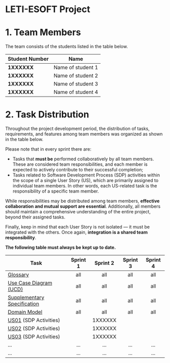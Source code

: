 # LETI-ESOFT Project

# 1. Team Members

The team consists of the students listed in the table below. 

| Student Number	 | Name |
|-----------------|----------------------------|
| **1XXXXXX**     | Name of student 1          |
| **1XXXXXX**     | Name of student 2          |
| **1XXXXXX**     | Name of student 3          |
| **1XXXXXX**     | Name of student 4          |


# 2. Task Distribution ###

Throughout the project development period, the distribution of tasks, requirements, and features among team members was organized as shown in the table below.

Please note that in every sprint there are:

- Tasks that **must be** performed collaboratively by all team members. These are considered team responsibilities, and each member is expected to actively contribute to their successful completion;
- Tasks related to Software Development Process (SDP) activities within the scope of a single User Story (US), which are primarily assigned to individual team members. In other words, each US-related task is the responsibility of a specific team member.

While responsibilities may be distributed among team members, **effective collaboration and mutual support are essential**. Additionally, all members should maintain a comprehensive understanding of the entire project, beyond their assigned tasks.

Finally, keep in mind that each User Story is not isolated — it must be integrated with the others. Once again, **integration is a shared team responsibility**.

**The following table must always be kept up to date.**

| Task                                                                                               | Sprint 1 | Sprint 2 | Sprint 3 | Sprint 4 |
|----------------------------------------------------------------------------------------------------|:--------:|:--------:|:--------:|:--------:|
| [Glossary](system-documentation/global-artifacts/glossary.md)                                      |   all    |   all    |   all    |   all    |
| [Use Case Diagram (UCD)](system-documentation/global-artifacts/use-case-diagram.md)                |   all    |   all    |   all    |   all    |
| [Supplementary Specification](system-documentation/global-artifacts/suplementary-specification.md) |   all    |   all    |   all    |   all    |
| [Domain Model](system-documentation/global-artifacts/analysis.md)                                  |   all    |   all    |   all    |   all    |
| [US01](system-documentation/US01) (SDP Activities)                                                 |          | 1XXXXXX  |          |          |
| [US02](system-documentation/US02) (SDP Activities)                                                 |          | 1XXXXXX  |          |          |
| [US03](system-documentation/US03) (SDP Activities)                                                 |          | 1XXXXXX  |          |          |
| ...                                                                                                |   ...    |   ...    |   ...    |   ...    |
| ...                                                                                                |   ...    |   ...    |   ...    |   ...    |


